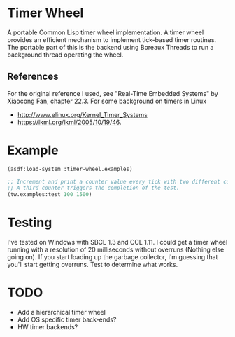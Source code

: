 # Timer Wheel
A portable Common Lisp timer wheel implementation.  A timer wheel provides an efficient mechanism to implement tick-based timer routines.  The portable part of this is the backend using Boreaux Threads to run a background thread operating the wheel.  

## References
For the original reference I used, see "Real-Time Embedded Systems" by Xiaocong Fan, chapter 22.3.
For some background on timers in Linux
- http://www.elinux.org/Kernel_Timer_Systems
- https://lkml.org/lkml/2005/10/19/46.

# Example
```lisp
(asdf:load-system :timer-wheel.examples)

;; Increment and print a counter value every tick with two different counters.
;; A third counter triggers the completion of the test.
(tw.examples:test 100 1500)
```

# Testing
I've tested on Windows with SBCL 1.3 and CCL 1.11.  I could get a timer wheel running with a resolution of 20 milliseconds without overruns (Nothing else going on).  If you start loading up the garbage collector, I'm guessing that you'll start getting overruns.  Test to determine what works.

# TODO
- Add a hierarchical timer wheel
- Add OS specific timer back-ends?
- HW timer backends?
